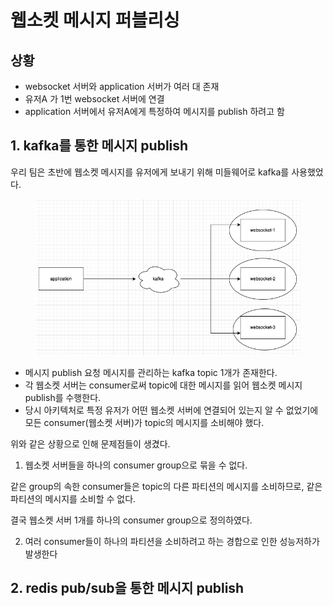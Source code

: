 # 웹소켓 메시지 퍼블리싱

## 상황

* websocket 서버와 application 서버가 여러 대 존재
* 유저A 가 1번 websocket 서버에 연결
* application 서버에서 유저A에게 특정하여 메시지를 publish 하려고 함

## 1. kafka를 통한 메시지 publish

우리 팀은 초반에 웹소켓 메시지를 유저에게 보내기 위해 미들웨어로 kafka를 사용했었다.

<figure><img src="../../.gitbook/assets/image.png" alt=""><figcaption></figcaption></figure>

* 메시지 publish 요청 메시지를 관리하는 kafka topic 1개가 존재한다.
* 각 웹소켓 서버는 consumer로써 topic에 대한 메시지를 읽어 웹소켓 메시지 publish를 수행한다.
* 당시 아키텍처로 특정 유저가 어떤 웹소켓 서버에 연결되어 있는지 알 수 없었기에 모든 consumer(웹소켓 서버)가 topic의 메시지를 소비해야 했다.



위와 같은 상황으로 인해 문제점들이 생겼다.

1. 웹소켓 서버들을 하나의 consumer group으로 묶을 수 없다.

같은 group의 속한 consumer들은 topic의 다른 파티션의 메시지를 소비하므로, 같은 파티션의 메시지를 소비할 수 없다.

결국 웹소켓 서버 1개를 하나의 consumer group으로 정의하였다.

2. 여러 consumer들이 하나의 파티션을 소비하려고 하는 경합으로 인한 성능저하가 발생한다



## 2. redis pub/sub을 통한 메시지 publish

